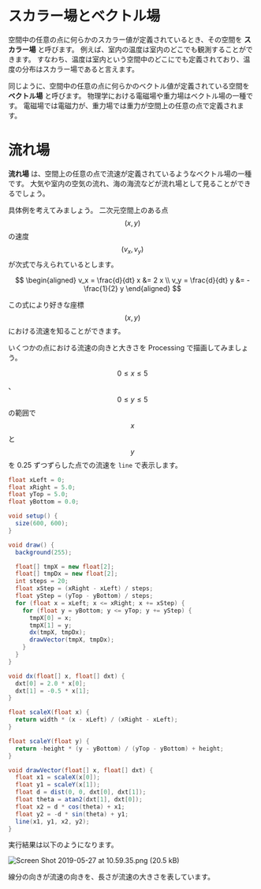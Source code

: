 # スカラー場とベクトル場

空間中の任意の点に何らかのスカラー値が定義されているとき、その空間を **スカラー場** と呼びます。
例えば、室内の温度は室内のどこでも観測することができます。
すなわち、温度は室内という空間中のどこにでも定義されており、温度の分布はスカラー場であると言えます。

同じように、空間中の任意の点に何らかのベクトル値が定義されている空間を **ベクトル場** と呼びます。
物理学における電磁場や重力場はベクトル場の一種です。
電磁場では電磁力が、重力場では重力が空間上の任意の点で定義されます。

# 流れ場

**流れ場** は、空間上の任意の点で流速が定義されているようなベクトル場の一種です。
大気や室内の空気の流れ、海の海流などが流れ場として見ることができるでしょう。

具体例を考えてみましょう。
二次元空間上のある点 $$(x, y)$$ の速度 $$(v_x, v_y)$$ が次式で与えられているとします。

$$
\begin{aligned}
v_x = \frac{d}{dt} x &= 2 x \\
v_y = \frac{d}{dt} y &= - \frac{1}{2} y
\end{aligned}
$$

この式により好きな座標 $$(x, y)$$ における流速を知ることができます。

いくつかの点における流速の向きと大きさを Processing で描画してみましょう。

$$0 \leq x \leq 5$$、$$0 \leq y \leq 5$$ の範囲で $$x$$ と $$y$$ を 0.25 ずつずらした点での流速を `line` で表示します。

```java
float xLeft = 0;
float xRight = 5.0;
float yTop = 5.0;
float yBottom = 0.0;

void setup() {
  size(600, 600);
}

void draw() {
  background(255);

  float[] tmpX = new float[2];
  float[] tmpDx = new float[2];
  int steps = 20;
  float xStep = (xRight - xLeft) / steps;
  float yStep = (yTop - yBottom) / steps;
  for (float x = xLeft; x <= xRight; x += xStep) {
    for (float y = yBottom; y <= yTop; y += yStep) {
      tmpX[0] = x;
      tmpX[1] = y;
      dx(tmpX, tmpDx);
      drawVector(tmpX, tmpDx);
    }
  }
}

void dx(float[] x, float[] dxt) {
  dxt[0] = 2.0 * x[0];
  dxt[1] = -0.5 * x[1];
}

float scaleX(float x) {
  return width * (x - xLeft) / (xRight - xLeft);
}

float scaleY(float y) {
  return -height * (y - yBottom) / (yTop - yBottom) + height;
}

void drawVector(float[] x, float[] dxt) {
  float x1 = scaleX(x[0]);
  float y1 = scaleY(x[1]);
  float d = dist(0, 0, dxt[0], dxt[1]);
  float theta = atan2(dxt[1], dxt[0]);
  float x2 = d * cos(theta) + x1;
  float y2 = -d * sin(theta) + y1;
  line(x1, y1, x2, y2);
}
```

実行結果は以下のようになります。

![Screen Shot 2019-05-27 at 10.59.35.png (20.5 kB)](https://img.esa.io/uploads/production/attachments/8704/2019/05/27/28750/e427af73-c525-4651-bf56-6dab511f103e.png)

線分の向きが流速の向きを、長さが流速の大きさを表しています。
